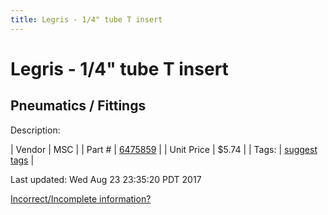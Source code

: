 ```yaml
---
title: Legris - 1/4" tube T insert
---
```


# Legris - 1/4" tube T insert
## Pneumatics / Fittings
Description: 	 

| Vendor | MSC | 
| Part # | [6475859](http://www.mscdirect.com/) | 
| Unit Price | $5.74 | 
| Tags: | [suggest tags](https://docs.google.com/forms/d/e/1FAIpQLSeWyY8v3RgOty-MyWmh9U0iivNYN_molChYyS-0U-o-kOAv_g/viewform) | 

Last updated: Wed Aug 23 23:35:20 PDT 2017

 [Incorrect/Incomplete information?](https://docs.google.com/forms/d/e/1FAIpQLSeWyY8v3RgOty-MyWmh9U0iivNYN_molChYyS-0U-o-kOAv_g/viewform)